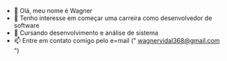 - 👋 Olá, meu nome é Wagner 
- 👀 Tenho interesse em começar uma carreira como desenvolvedor de software 
- 🌱 Cursando desenvolvimento e análise de sistema
- 📫 Entre em contato comigo pelo e=mail (" wagnervidal368@gmail.com ")

<!---
Guinhocwb/Guinhocwb is a ✨ special ✨ repository because its `README.md` (this file) appears on your GitHub profile.
You can click the Preview link to take a look at your changes.
--->
